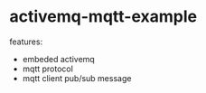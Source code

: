# activemq-mqtt-example
features:
- embeded activemq
- mqtt protocol
- mqtt client pub/sub message

